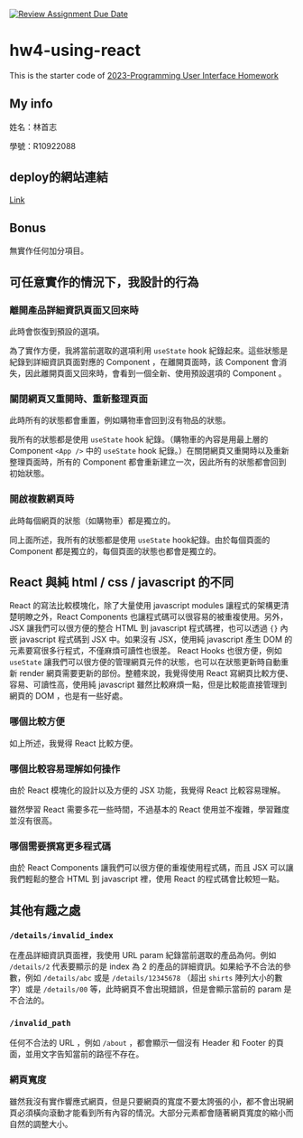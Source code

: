 [![Review Assignment Due Date](https://classroom.github.com/assets/deadline-readme-button-24ddc0f5d75046c5622901739e7c5dd533143b0c8e959d652212380cedb1ea36.svg)](https://classroom.github.com/a/wH3jFylN)
# hw4-using-react
This is the starter code of [2023-Programming User Interface Homework](https://hackmd.io/@akairisu/ByGFeGdZh)

## My info

姓名：林首志

學號：R10922088

## deploy的網站連結

[Link](https://rad-sherbet-5d0454.netlify.app/)

## Bonus

無實作任何加分項目。

## 可任意實作的情況下，我設計的行為

### 離開產品詳細資訊頁面又回來時

此時會恢復到預設的選項。

為了實作方便，我將當前選取的選項利用 `useState` hook 紀錄起來。這些狀態是紀錄到詳細資訊頁面對應的 Component ，在離開頁面時，該 Component 會消失，因此離開頁面又回來時，會看到一個全新、使用預設選項的 Component 。

### 關閉網頁又重開時、重新整理頁面

此時所有的狀態都會重置，例如購物車會回到沒有物品的狀態。

我所有的狀態都是使用 `useState` hook 紀錄。（購物車的內容是用最上層的 Component `<App />` 中的 `useState` hook 紀錄。）在關閉網頁又重開時以及重新整理頁面時，所有的 Component 都會重新建立一次，因此所有的狀態都會回到初始狀態。

### 開啟複數網頁時

此時每個網頁的狀態（如購物車）都是獨立的。

同上面所述，我所有的狀態都是使用 `useState` hook紀錄。由於每個頁面的 Component 都是獨立的，每個頁面的狀態也都會是獨立的。

## React 與純 html / css / javascript 的不同

React 的寫法比較模塊化，除了大量使用 javascript modules 讓程式的架構更清楚明瞭之外，React Components 也讓程式碼可以很容易的被重複使用。另外，JSX 讓我們可以很方便的整合 HTML 到 javascript 程式碼裡，也可以透過 `{}` 內嵌 javascript 程式碼到 JSX 中。如果沒有 JSX，使用純 javascript 產生 DOM 的元素要寫很多行程式，不僅麻煩可讀性也很差。 React Hooks 也很方便，例如 `useState` 讓我們可以很方便的管理網頁元件的狀態，也可以在狀態更新時自動重新 render 網頁需要更新的部份。整體來說，我覺得使用 React 寫網頁比較方便、容易、可讀性高，使用純 javascript 雖然比較麻煩一點，但是比較能直接管理到網頁的 DOM ，也是有一些好處。

### 哪個比較方便

如上所述，我覺得 React 比較方便。

### 哪個比較容易理解如何操作

由於 React 模塊化的設計以及方便的 JSX 功能，我覺得 React 比較容易理解。

雖然學習 React 需要多花一些時間，不過基本的 React 使用並不複雜，學習難度並沒有很高。

### 哪個需要撰寫更多程式碼

由於 React Components 讓我們可以很方便的重複使用程式碼，而且 JSX 可以讓我們輕鬆的整合 HTML 到 javascript 裡，使用 React 的程式碼會比較短一點。

## 其他有趣之處

### `/details/invalid_index`

在產品詳細資訊頁面裡，我使用 URL param 紀錄當前選取的產品為何。例如 `/details/2` 代表要顯示的是 index 為 2 的產品的詳細資訊。如果給予不合法的參數，例如 `/details/abc` 或是 `/details/12345678` （超出 `shirts` 陣列大小的數字）或是 `/details/00` 等，此時網頁不會出現錯誤，但是會顯示當前的 param 是不合法的。

### `/invalid_path`

任何不合法的 URL ，例如 `/about` ，都會顯示一個沒有 Header 和 Footer 的頁面，並用文字告知當前的路徑不存在。

### 網頁寬度

雖然我沒有實作響應式網頁，但是只要網頁的寬度不要太誇張的小，都不會出現網頁必須橫向滾動才能看到所有內容的情況。大部分元素都會隨著網頁寬度的縮小而自然的調整大小。
